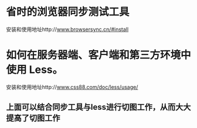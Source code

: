 # 省时的浏览器同步测试工具
安装和使用地址http://www.browsersync.cn/#install
# 如何在服务器端、客户端和第三方环境中使用 Less。
安装和使用地址http://www.css88.com/doc/less/usage/
## 上面可以结合同步工具与less进行切图工作，从而大大提高了切图工作
